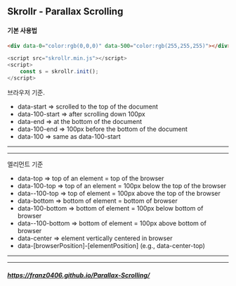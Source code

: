 ## Skrollr - Parallax Scrolling

#### 기본 사용법
```html
<div data-0="color:rgb(0,0,0)" data-500="color:rgb(255,255,255)"></div>
```
```javascript
<script src="skrollr.min.js"></script>
<script>
    const s = skrollr.init();
</script>
```
브라우저 기준.
- data-start => scrolled to the top of the document
- data-100-start => after scrolling down 100px
- data-end => at the bottom of the document
- data-100-end => 100px before the bottom of the document
- data-100 => same as data-100-start
---
---
엘리먼트 기준
- data-top => top of an element = top of the browser
- data-100-top => top of an element = 100px below the top of the browser
- data--100-top => top of element = 100px above the top of the browser
- data-bottom => bottom of element = bottom of browser
- data-100-bottom => bottom of element = 100px below bottom of browser
- data--100-bottom => bottom of element = 100px above bottom of browser
- data-center => element vertically centered in browser
- data-[browserPosition]-[elementPosition] (e.g., data-center-top)
---
---
##### https://franz0406.github.io/Parallax-Scrolling/